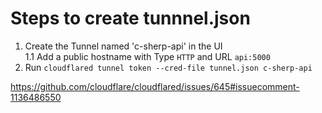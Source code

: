 # Steps to create tunnnel.json

1. Create the Tunnel named 'c-sherp-api' in the UI  
 1.1 Add a public hostname with Type `HTTP` and URL `api:5000`
2. Run `cloudflared tunnel token --cred-file tunnel.json c-sherp-api`


https://github.com/cloudflare/cloudflared/issues/645#issuecomment-1136486550
